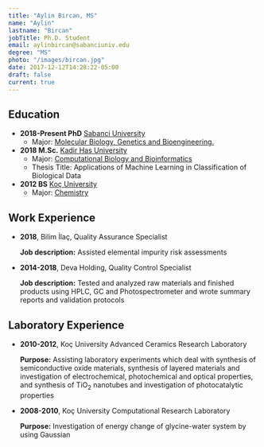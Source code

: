 ```yaml
---
title: "Aylin Bircan, MS"
name: "Aylin"
lastname: "Bircan"
jobTitle: Ph.D. Student
email: aylinbircan@sabanciuniv.edu
degree: "MS"
photo: "/images/bircan.jpg"
date: 2017-12-12T14:28:22-05:00
draft: false
current: true
---
```



## Education
* **2018-Present PhD** [Sabanci University](https://sabanciuniv.edu/en/)
    * Major: [Molecular Biology, Genetics and Bioengineering.](https://bio.sabanciuniv.edu/tr/egitim/lisansustu)
* **2018 M.Sc.** [Kadir Has University](http://www.khas.edu.tr/en/)
    * Major: [Computational Biology and Bioinformatics](http://www.khas.edu.tr/en/870/master-of-science-in-computational-biology-and-bioinformatics)
    * Thesis Title: Applications of Machine Learning in Classification of Biological Data
* **2012 BS** [Koç University](https://www.ku.edu.tr/en/home)
    * Major: [Chemistry](https://science.ku.edu.tr/en/departments/chemistry/about/)

## Work Experience 
* **2018**, Bilim İlaç, Quality Assurance Specialist

	**Job description:** Assisted elemental impurity risk assessments

* **2014-2018**, Deva Holding, Quality Control Specialist

	**Job description:** Tested and analyzed raw materials and finished products using HPLC, GC and Photospectrometer and wrote summary reports and validation protocols

## Laboratory Experience
* **2010-2012**, Koç University Advanced Ceramics Research Laboratory
  
	**Purpose:** Assisting laboratory experiments which deal with synthesis of semiconductive oxide materials, synthesis of layered materials and investigation of electrochemical, photochemical and optical properties, and synthesis of TiO<sub>2</sub> nanotubes and investigation of photocatalytic properties


* **2008-2010**, Koç University Computational Research Laboratory

	**Purpose:** Investigation of energy change of glycine-water system by using Gaussian